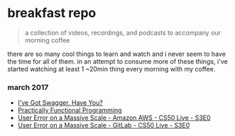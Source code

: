 # breakfast repo
> a collection of videos, recordings, and podcasts to accompany our morning coffee

there are so many cool things to learn and watch and i never seem to have the time for all of them. in an attempt to consume more of these things, i've started watching at least 1 ~20min thing every morning with my coffee.

### march 2017

- [I've Got Swagger. Have You?](https://pusher.com/sessions/meetup/london-node-user-group/ive-got-swagger-have-you)
- [Practically Functional Programming](https://forwardcourses.com/workshops/28)
- [User Error on a Massive Scale - Amazon AWS - CS50 Live - S3E0](https://www.youtube.com/watch?v=JMbY_Nrj458)
- [User Error on a Massive Scale - GitLab - CS50 Live - S3E0](https://www.youtube.com/watch?v=sVhxJglkQwI)

